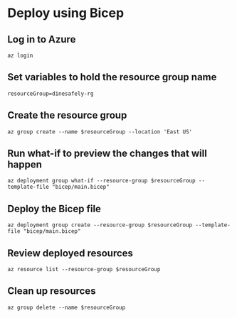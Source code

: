# Deploy using Bicep

## Log in to Azure
`az login`

## Set variables to hold the resource group name
`resourceGroup=dinesafely-rg`

## Create the resource group
`az group create --name $resourceGroup --location 'East US'`

## Run what-if to preview the changes that will happen
`az deployment group what-if --resource-group $resourceGroup --template-file "bicep/main.bicep"`

## Deploy the Bicep file
`az deployment group create --resource-group $resourceGroup --template-file "bicep/main.bicep"`

## Review deployed resources
`az resource list --resource-group $resourceGroup`

## Clean up resources
`az group delete --name $resourceGroup`
